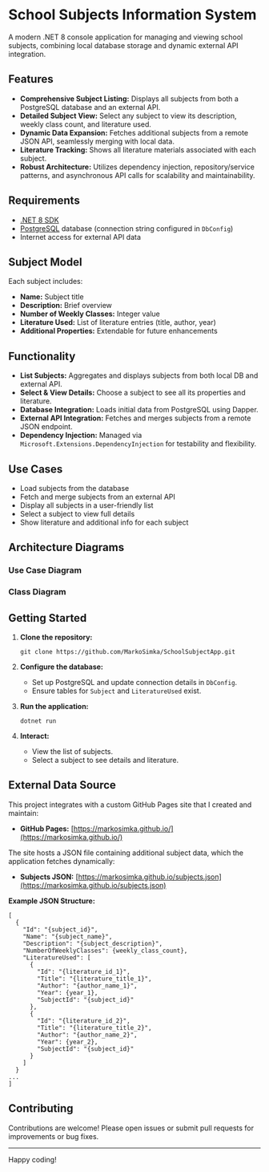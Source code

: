 # School Subjects Information System

A modern .NET 8 console application for managing and viewing school subjects, combining local database storage and dynamic external API integration.

## Features

- **Comprehensive Subject Listing:** Displays all subjects from both a PostgreSQL database and an external API.
- **Detailed Subject View:** Select any subject to view its description, weekly class count, and literature used.
- **Dynamic Data Expansion:** Fetches additional subjects from a remote JSON API, seamlessly merging with local data.
- **Literature Tracking:** Shows all literature materials associated with each subject.
- **Robust Architecture:** Utilizes dependency injection, repository/service patterns, and asynchronous API calls for scalability and maintainability.

## Requirements

- [.NET 8 SDK](https://dotnet.microsoft.com/download/dotnet/8.0)
- [PostgreSQL](https://www.postgresql.org/) database (connection string configured in `DbConfig`)
- Internet access for external API data

## Subject Model

Each subject includes:
- **Name:** Subject title
- **Description:** Brief overview
- **Number of Weekly Classes:** Integer value
- **Literature Used:** List of literature entries (title, author, year)
- **Additional Properties:** Extendable for future enhancements

## Functionality

- **List Subjects:** Aggregates and displays subjects from both local DB and external API.
- **Select & View Details:** Choose a subject to see all its properties and literature.
- **Database Integration:** Loads initial data from PostgreSQL using Dapper.
- **External API Integration:** Fetches and merges subjects from a remote JSON endpoint.
- **Dependency Injection:** Managed via `Microsoft.Extensions.DependencyInjection` for testability and flexibility.

## Use Cases

- Load subjects from the database
- Fetch and merge subjects from an external API
- Display all subjects in a user-friendly list
- Select a subject to view full details
- Show literature and additional info for each subject

## Architecture Diagrams

### Use Case Diagram


### Class Diagram


## Getting Started

1. **Clone the repository:**
    ```
    git clone https://github.com/MarkoSimka/SchoolSubjectApp.git
    ```
2. **Configure the database:**
    - Set up PostgreSQL and update connection details in `DbConfig`.
    - Ensure tables for `Subject` and `LiteratureUsed` exist.

3. **Run the application:**
    ```
    dotnet run
    ```

4. **Interact:**
    - View the list of subjects.
    - Select a subject to see details and literature.

## External Data Source

This project integrates with a custom GitHub Pages site that I created and maintain:

- **GitHub Pages:** [https://markosimka.github.io/](https://markosimka.github.io/)

The site hosts a JSON file containing additional subject data, which the application fetches dynamically:

- **Subjects JSON:** [https://markosimka.github.io/subjects.json](https://markosimka.github.io/subjects.json)

**Example JSON Structure:**

```
[
  {
    "Id": "{subject_id}",
    "Name": "{subject_name}",
    "Description": "{subject_description}",
    "NumberOfWeeklyClasses": {weekly_class_count},
    "LiteratureUsed": [
      {
        "Id": "{literature_id_1}",
        "Title": "{literature_title_1}",
        "Author": "{author_name_1}",
        "Year": {year_1},
        "SubjectId": "{subject_id}"
      },
      {
        "Id": "{literature_id_2}",
        "Title": "{literature_title_2}",
        "Author": "{author_name_2}",
        "Year": {year_2},
        "SubjectId": "{subject_id}"
      }
    ]
  }
...
]
```

## Contributing

Contributions are welcome! Please open issues or submit pull requests for improvements or bug fixes.

---

Happy coding!

